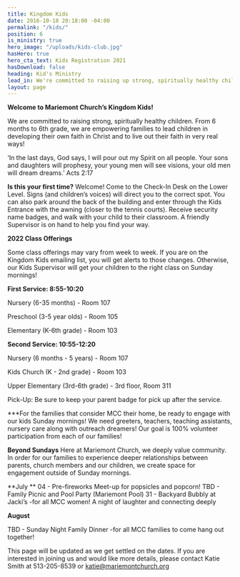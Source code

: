 ```yaml
---
title: Kingdom Kids
date: 2016-10-18 20:18:00 -04:00
permalink: "/kids/"
position: 6
is_ministry: true
hero_image: "/uploads/kids-club.jpg"
hasHero: true
hero_cta_text: Kids Registration 2021
hasDownload: false
heading: Kid's Ministry
lead_in: We're committed to raising up strong, spiritually healthy children.
layout: page
---
```


**Welcome to Mariemont Church’s Kingdom Kids!**

We are committed to raising strong, spiritually healthy children. From 6 months to 6th grade, we are empowering families to lead children in developing their own faith in Christ and to live out their faith in very real ways!

‘In the last days, God says, I will pour out my Spirit on all people. Your sons and daughters will prophesy, your young men will see visions, your old men will dream dreams.’ Acts 2:17

**Is this your first time?** Welcome! Come to the Check-In Desk on the Lower Level. Signs (and children’s voices) will direct you to the correct spot. You can also park around the back of the building and enter through the Kids Entrance with the awning (closer to the tennis courts). Receive security name badges, and walk with your child to their classroom. A friendly Supervisor is on hand to help you find your way.

**2022 Class Offerings**

Some class offerings may vary from week to week.  If you are on the Kingdom Kids emailing list, you will get alerts to those changes.  Otherwise, our Kids Supervisor will get your children to the right class on Sunday mornings!

**First Service: 8:55-10:20**
 
Nursery (6-35 months) - Room 107
 
Preschool (3-5 year olds) - Room 105 

Elementary (K-6th grade) - Room 103

**Second Service: 10:55-12:20**
 
Nursery (6 months - 5 years) - Room 107

Kids Church (K - 2nd grade) - Room 103

Upper Elementary (3rd-6th grade) - 3rd floor, Room 311

Pick-Up:  Be sure to keep your parent badge for pick up after the service.

***For the families that consider MCC their home, be ready to engage with our kids Sunday mornings! We need greeters, teachers, teaching assistants, nursery care along with outreach dreamers!  Our goal is 100% volunteer participation from each of our families!

**Beyond Sundays** 
Here at Mariemont Church, we deeply value community.  In order for our families to experience deeper relationships between parents, church members and our children, we create space for engagement outside of Sunday mornings.
 

**July **
04 - Pre-fireworks Meet-up for popsicles and popcorn!
TBD - Family Picnic and Pool Party (Mariemont Pool)
31 - Backyard Bubbly at Jacki’s
	-for all MCC women! A night of laughter and connecting deeply

**August**

TBD - Sunday Night Family Dinner
	-for all MCC families to come hang out together!

This page will be updated as we get settled on the dates.  If you are interested in joining us and would like more details, please contact Katie Smith at 513-205-8539 or katie@mariemontchurch.org